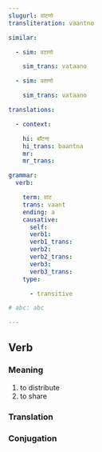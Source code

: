 ```yaml
---
slugurl: वांटणो
transliteration: vaantno

similar:

  - sim: वटाणो

    sim_trans: vataano

  - sim: वताणो

    sim_trans: vataano

translations:

  - context:

    hi: बाँटना
    hi_trans: baantna
    mr:
    mr_trans:

grammar:
  verb:

    term: वांट
    trans: vaant
    ending: a
    causative:
      self:
      verb1:
      verb1_trans:
      verb2:
      verb2_trans:
      verb3:
      verb3_trans:
    type:

      - transitive

# abc: abc   

---
```


## Verb

### Meaning

1. to distribute
2. to share

### Translation

<translation :translation="translations" ></translation>

### Conjugation

<verb-conj :grammar="grammar" ></verb-conj>
